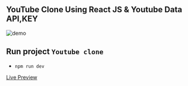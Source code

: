 ## YouTube Clone Using React JS & Youtube Data API,KEY 

![demo](./src/assets/Demo.png)

## Run project `Youtube clone`

- `npm run dev`

 [Live Preview](https://youtube-clone-theta-nine-85.vercel.app/)